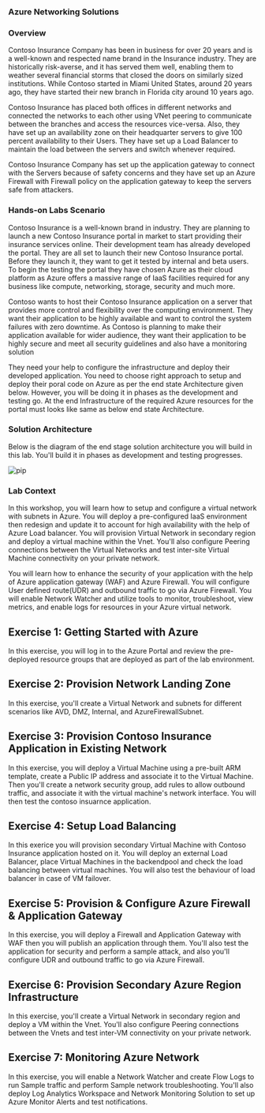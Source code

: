 ### Azure Networking Solutions

### Overview

Contoso Insurance Company has been in business for over 20 years and is a well-known and respected name brand in the Insurance industry. They are historically risk-averse, and it has served them well, enabling them to weather several financial storms that closed the doors on similarly sized institutions. While Contoso started in Miami United States, around 20 years ago, they have started their new branch in Florida city around 10 years ago. 

Contoso Insurance has placed both offices in different networks and connected the networks to each other using VNet peering to communicate between the branches and access the resources vice-versa. Also, they have set up an availability zone on their headquarter servers to give 100 percent availability to their Users. They have set up a Load Balancer to maintain the load between the servers and switch whenever required. 

Contoso Insurance Company has set up the application gateway to connect with the Servers because of safety concerns and they have set up an Azure Firewall with Firewall policy on the application gateway to keep the servers safe from attackers.

### Hands-on Labs Scenario

Contoso Insurance is a well-known brand in industry. They are planning to launch a new Contoso Insurance portal in market to start providing their insurance services online. Their development team has already developed the portal. They are all set to launch their new Contoso Insurance portal. Before they launch it, they want to get it tested by internal and beta users. To begin the testing the portal they have chosen Azure as their cloud platform as Azure offers a massive range of IaaS facilities required for any business like compute, networking, storage, security and much more.

Contoso wants to host their Contoso Insurance application on a server that provides more control and flexibility over the computing environment. They want their application to be highly available and want to control the system failures with zero downtime. As Contoso is planning to make their application available for wider audience, they want their application to be highly secure and meet all security guidelines and also have a monitoring solution

They need your help to configure the infrastructure and deploy their developed application. You need to choose right approach to setup and deploy their poral code on Azure as per the end state Architecture given below. However, you will be doing it in phases as the development and testing go. At the end Infrastructure of the required Azure resources for the portal must looks like same as below end state Architecture.

### Solution Architecture

Below is the diagram of the end stage solution architecture you will build in this lab. You'll build it in phases as development and testing progresses.

 ![pip](https://github.com/CloudLabsAI-Azure/AIW-Azure-Network-Solutions/blob/main/media/Picture10.png?raw=true)
 

### Lab Context

In this workshop, you will learn how to setup and configure a virtual network with subnets in Azure. You will deploy a pre-configured IaaS environment then redesign and update it to account for high availability with the help of Azure Load balancer. You will provision Virtual Network in secondary region and deploy a virtual machine within the Vnet. You'll also configure Peering connections between the Virtual Networks and test inter-site Virtual Machine connectivity on your private network.

You will learn how to enhance the security of your application with the help of Azure application gateway (WAF) and Azure Firewall. You will configure User defined route(UDR) and outbound traffic to go via Azure Firewall. You will enable Network Watcher and utilize tools to monitor, troubleshoot, view metrics, and enable logs for resources in your Azure virtual network.
 

## Exercise 1: Getting Started with Azure 

In this exercise, you will log in to the Azure Portal and review the pre-deployed resource groups that are deployed as part of the lab environment.

## Exercise 2: Provision Network Landing Zone

In this exercise, you'll create a Virtual Network and subnets for different scenarios like AVD, DMZ, Internal, and AzureFirewallSubnet.

## Exercise 3: Provision Contoso Insurance Application in Existing Network

In this exercise, you will deploy a Virtual Machine using a pre-built ARM template, create a Public IP address and associate it to the Virtual Machine. Then you'll create a network security group, add rules to allow outbound traffic, and associate it with the virtual machine's network interface. You will then test the contoso insuarnce application.

## Exercise 4:  Setup Load Balancing 

In this exerice you will provision secondary Virtual Machine with Contoso Insurance application hosted on it. You will deploy an external Load Balancer, place Virtual Machines in the backendpool and check the load balancing between virtual machines. You will also test the behaviour of load balancer in case of VM failover.

## Exercise 5: Provision & Configure Azure Firewall & Application Gateway

In this exercise, you will deploy a Firewall and Application Gateway with WAF then you will publish an application through them. You'll also test the application for security and perform a sample attack, and also you'll configure UDR and outbound traffic to go via Azure Firewall.

## Exercise 6: Provision Secondary Azure Region Infrastructure

In this exercise, you'll create a Virtual Network in secondary region and deploy a VM within the Vnet. You'll also configure Peering connections between the Vnets and test inter-VM connectivity on your private network.

## Exercise 7: Monitoring Azure Network

In this exercise, you will enable a Network Watcher and create Flow Logs to run Sample traffic and perform Sample network troubleshooting. You'll also deploy Log Analytics Workspace and Network Monitoring Solution to set up Azure Monitor Alerts and test notifications.

